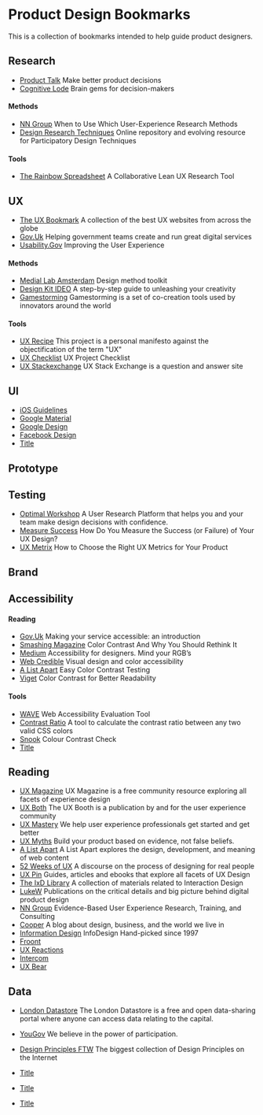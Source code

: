 # Product Design Bookmarks

This is a collection of bookmarks intended to help guide product designers.

## Research
* [Product Talk](https://www.producttalk.org/) Make better product decisions
* [Cognitive Lode](http://coglode.com/) Brain gems for decision-makers
#### Methods
* [NN Group](https://www.nngroup.com/articles/which-ux-research-methods/) When to Use Which User-Experience Research Methods
* [Design Research Techniques](http://designresearchtechniques.com/#/) Online repository and evolving resource for Participatory Design Techniques
#### Tools
* [The Rainbow Spreadsheet](https://www.smashingmagazine.com/2013/04/rainbow-spreadsheet-collaborative-ux-research-tool/) A Collaborative Lean UX Research Tool

## UX
* [The UX Bookmark](http://www.theuxbookmark.com/) A collection of the best UX websites from across the globe
* [Gov.Uk](https://www.gov.uk/service-manual/) Helping government teams create and run great digital services
* [Usability.Gov](https://www.usability.gov/) Improving the User Experience
#### Methods
* [Medial Lab Amsterdam](http://medialabamsterdam.com/toolkit/) Design method toolkit
* [Design Kit IDEO](http://www.designkit.org/methods) A step-by-step guide to unleashing your creativity
* [Gamestorming](http://gamestorming.com/) Gamestorming is a set of co-creation tools used by innovators around the world
#### Tools
* [UX Recipe](http://uxrecipe.github.io/) This project is a personal manifesto against the objectification of the term "UX"
* [UX Checklist](http://uxchecklist.github.io/) UX Project Checklist
* [UX Stackexchange](https://ux.stackexchange.com/) UX Stack Exchange is a question and answer site  

## UI
* [iOS Guidelines](https://developer.apple.com/ios/human-interface-guidelines/overview/design-principles/)
* [Google Material](https://material.io/)
* [Google Design](https://design.google.com/)
* [Facebook Design](http://facebook.design/)
* [Title](Link)

## Prototype

## Testing
* [Optimal Workshop](https://www.optimalworkshop.com/) A User Research Platform that helps you and your team make design decisions with confidence.
* [Measure Success](https://www.sitepoint.com/how-do-you-measure-the-success-or-failure-of-your-ux-design/) How Do You Measure the Success (or Failure) of Your UX Design?
* [UX Metrix](http://www.dtelepathy.com/ux-metrics/#intro) How to Choose the Right UX Metrics for Your Product

## Brand

## Accessibility
#### Reading
* [Gov.Uk](https://www.gov.uk/service-manual/helping-people-to-use-your-service/making-your-service-accessible-an-introduction) Making your service accessible: an introduction
* [Smashing Magazine](https://www.smashingmagazine.com/2014/10/color-contrast-tips-and-tools-for-accessibility/) Color Contrast And Why You Should Rethink It
* [Medium](https://medium.com/@GarronEngstrom/accessibility-101-56f87f3d726e) Accessibility for designers. Mind your RGB’s
* [Web Credible](https://www.webcredible.com/blog/visual-design-and-colour-accessibility/) Visual design and color accessibility
* [A List Apart](https://alistapart.com/blog/post/easy-color-contrast-testing) Easy Color Contrast Testing
* [Viget](https://www.viget.com/articles/color-contrast) Color Contrast for Better Readability
#### Tools
* [WAVE](http://wave.webaim.org/) Web Accessibility Evaluation Tool
* [Contrast Ratio](http://6220119.github.io/contrast-ratio/#/black-on-white) A tool to calculate the contrast ratio between any two valid CSS colors
* [Snook](https://snook.ca/technical/colour_contrast/colour.html#fg=515A5F,bg=FFFFFF) Colour Contrast Check
* [Title](Link)

## Reading
* [UX Magazine](http://uxmag.com/) UX Magazine is a free community resource exploring all facets of experience design
* [UX Both](http://www.uxbooth.com/) The UX Booth is a publication by and for the user experience community
* [UX Mastery](http://uxmastery.com/) We help user experience professionals get started and get better
* [UX Myths](http://uxmyths.com/) Build your product based on evidence, not false beliefs.
* [A List Apart](https://alistapart.com/) A List Apart explores the design, development, and meaning of web content
* [52 Weeks of UX](http://52weeksofux.com/) A discourse on the process of designing for real people
* [UX Pin](https://www.uxpin.com/studio/) Guides, articles and ebooks that explore all facets of UX Design
* [The IxD Library](http://theixdlibrary.com/) A collection of materials related to Interaction Design
* [LukeW](https://www.lukew.com/ff) Publications on the critical details and big picture behind digital product design
* [NN Group](https://www.nngroup.com/articles/) Evidence-Based User Experience Research, Training, and Consulting
* [Cooper](https://www.cooper.com/journal/) A blog about design, business, and the world we live in
* [Information Design](http://www.informationdesign.org/) InfoDesign Hand-picked since 1997
* [Froont](http://blog.froont.com/)
* [UX Reactions](http://uxreactions.com/)
* [Intercom](https://blog.intercom.com/)
* [UX Bear](https://uxdesign.cc/)

## Data
* [London Datastore](https://data.london.gov.uk/) The London Datastore is  a free and open data-sharing portal  where anyone can access data relating to the capital.
* [YouGov](https://yougov.com/) We believe in the power of participation.





* [Design Principles FTW](http://www.designprinciplesftw.com/) The biggest collection of Design Principles on the Internet




* [Title](Link)
* [Title](Link)
* [Title](Link)
